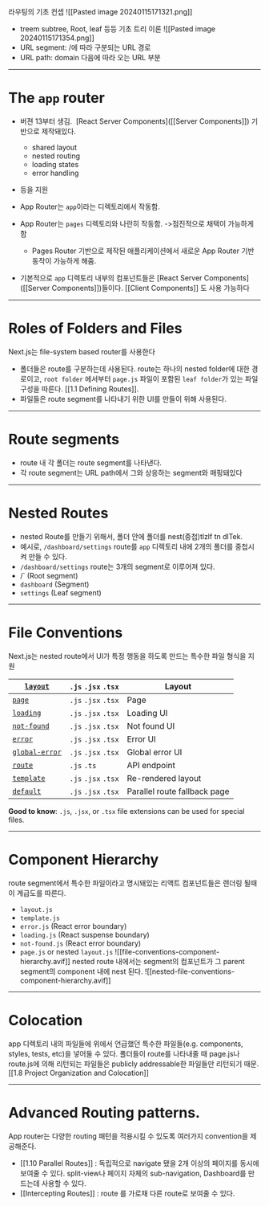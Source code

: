 라우팅의 기초 컨셉
![[Pasted image 20240115171321.png]]
- treem subtree, Root, leaf 등등 기초 트리 이론
![[Pasted image 20240115171354.png]]
- URL segment: /에 따라 구분되는 URL 경로
- URL path: domain 다음에 따라 오는 URL 부분
--------------------------
# The `app` router
- 버젼 13부터 생김.  [React Server Components]([[Server Components]]) 기반으로 제작돼있다.
	- shared layout
	- nested routing
	- loading states
	- error handling
- 등을 지원

- App Router는 `app`이라는 디렉토리에서 작동함.
- App Router는 `pages` 디렉토리와 나란히 작동함. ->점진적으로 채택이 가능하게 함
	- Pages Router  기반으로 제작된 애플리케이션에서 새로운 App Router 기반 동작이 가능하게 해줌.
- 기본적으로 `app` 디렉토리 내부의 컴포넌트들은 [React Server Components]([[Server Components]])들이다. [[Client Components]] 도 사용 가능하다

------------
# Roles of Folders and Files
Next.js는 file-system based router를 사용한다
- 폴더들은 route를 구분하는데 사용된다. route는 하나의 nested folder에 대한 경로이고, `root folder` 에서부터 `page.js` 파일이 포함된 `leaf folder`가 있는 파일 구성을 따른다. [[1.1 Defining Routes]].
- 파일들은 route segment를 나타내기 위한 UI를 만들이 위해 사용된다.

---
# Route segments
- route 내 각 폴더는 route segment를 나타낸다. 
- 각 route segment는 URL path에서 그와 상응하는 segment와 매핑돼있다
---
# Nested Routes
- nested Route를 만들기 위해서, 폴더 안에 폴더를 nest(중첩)tlzlf tn dlTek.
- 예시로,  `/dashboard/settings` route를 `app` 디렉토리 내에 2개의 폴더를 중첩시켜 만들 수 있다.
- `/dashboard/settings` route는 3개의 segment로 이루어져 있다.
- /` (Root segment)
- `dashboard` (Segment)
- `settings` (Leaf segment)
---
# File Conventions
Next.js는 nested route에서 UI가 특정 행동을 하도록 만드는 특수한 파일 형식을 지원

| [`layout`]() | `.js` `.jsx` `.tsx` | Layout |
| ---- | ---- | ---- |
| [`page`]() | `.js` `.jsx` `.tsx` | Page |
| [`loading`]() | `.js` `.jsx` `.tsx` | Loading UI |
| [`not-found`]() | `.js` `.jsx` `.tsx` | Not found UI |
| [`error`]() | `.js` `.jsx` `.tsx` | Error UI |
| [`global-error`]() | `.js` `.jsx` `.tsx` | Global error UI |
| [`route`]() | `.js` `.ts` | API endpoint |
| [`template`]() | `.js` `.jsx` `.tsx` | Re-rendered layout |
| [`default`]() | `.js` `.jsx` `.tsx` | Parallel route fallback page |
**Good to know**: `.js`, `.jsx`, or `.tsx` file extensions can be used for special files.

---
# Component Hierarchy
route segment에서 특수한 파일이라고 명시돼있는 리액트 컴포넌트들은 렌더링 될때 이 계급도를 따른다.
- `layout.js`
- `template.js`
- `error.js` (React error boundary)
- `loading.js` (React suspense boundary)
- `not-found.js` (React error boundary)
- `page.js` or nested `layout.js`
![[file-conventions-component-hierarchy.avif]]
nested route 내에서는 segment의 컴포넌트가 그 parent segment의  component 내에 nest 된다.
![[nested-file-conventions-component-hierarchy.avif]]

---
# Colocation
app 디렉토리 내의 파일들에 위에서 언급했던 특수한 파일들(e.g. components, styles, tests, etc)을 넣어둘 수 있다.
폴더들이 route를 나타내줄 때 page.js나 route.js에 의해 리턴되는 파일들은 publicly addressable한 파일들만 리턴되기 때문.[[1.8 Project Organization and Colocation]]

---
# Advanced Routing patterns.
App router는 다양한 routing 패턴을 적용시킬 수 있도록 여러가지 convention을 제공해준다.
- [[1.10 Parallel Routes]] : 독립적으로 navigate 됐을 2개 이상의 페이지를 동시에 보여줄 수 있다. split-view나 페이지 자체의 sub-navigation, Dashboard를 만드는데 사용할  수 있다.
- [[Intercepting Routes]] : route 를 가로채 다른 route로 보여줄 수 있다.